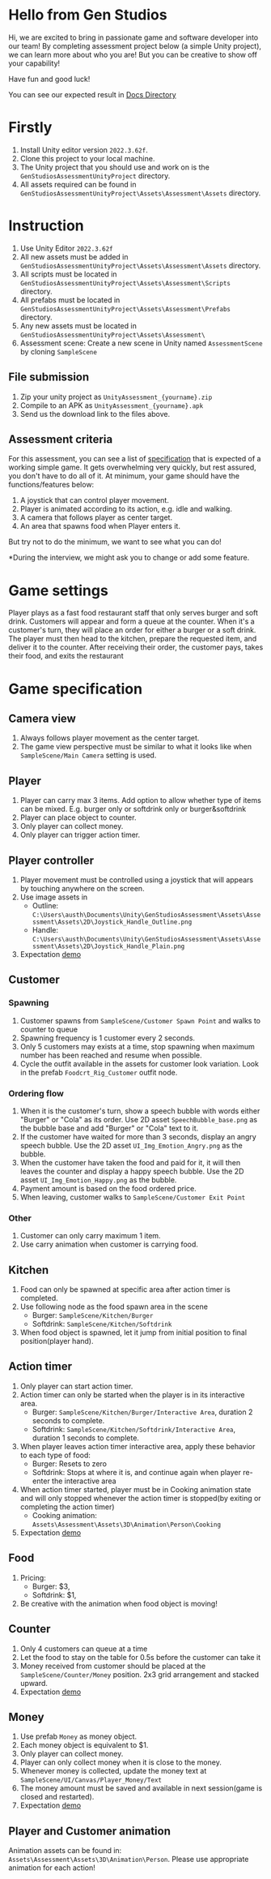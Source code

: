# Hello from Gen Studios
Hi, we are excited to bring in passionate game and software developer into our team! By completing assessment project below (a simple Unity project), we can learn more about who you are! But you can be creative to show off your capability!

Have fun and good luck!

You can see our expected result in [Docs Directory](Docs)

# Firstly
1. Install Unity editor version `2022.3.62f`.
1. Clone this project to your local machine.
1. The Unity project that you should use and work on is the `GenStudiosAssessmentUnityProject` directory.
1. All assets required can be found in `GenStudiosAssessmentUnityProject\Assets\Assessment\Assets` directory.

# Instruction
1. Use Unity Editor `2022.3.62f`
1. All new assets must be added in `GenStudiosAssessmentUnityProject\Assets\Assessment\Assets` directory.
1. All scripts must be located in `GenStudiosAssessmentUnityProject\Assets\Assessment\Scripts` directory.
1. All prefabs must be located in `GenStudiosAssessmentUnityProject\Assets\Assessment\Prefabs` directory.
1. Any new assets must be located in `GenStudiosAssessmentUnityProject\Assets\Assessment\`
1. Assessment scene: Create a new scene in Unity named `AssessmentScene` by cloning `SampleScene`

## File submission
1. Zip your unity project as `UnityAssessment_{yourname}.zip`
1. Compile to an APK as `UnityAssessment_{yourname}.apk`
1. Send us the download link to the files above.

## Assessment criteria
For this assessment, you can see a list of [specification](#game-specification) that is expected of a working simple game.
It gets overwhelming very quickly, but rest assured, you don't have to do all of it.
At minimum, your game should have the functions/features below:
1. A joystick that can control player movement.
1. Player is animated according to its action, e.g. idle and walking.
1. A camera that follows player as center target.
1. An area that spawns food when Player enters it.

But try not to do the minimum, we want to see what you can do!

*During the interview, we might ask you to change or add some feature.

# Game settings
Player plays as a fast food restaurant staff that only serves burger and soft drink.
Customers will appear and form a queue at the counter. When it's a customer's turn, they will place an order for either a burger or a soft drink. The player must then head to the kitchen, prepare the requested item, and deliver it to the counter. After receiving their order, the customer pays, takes their food, and exits the restaurant

# Game specification

## Camera view
1. Always follows player movement as the center target.
1. The game view perspective must be similar to what it looks like when `SampleScene/Main Camera` setting is used.

## Player
1. Player can carry max 3 items. Add option to allow whether type of items can be mixed. E.g. burger only or softdrink only or burger&softdrink
1. Player can place object to counter.
1. Only player can collect money.
1. Only player can trigger action timer.

## Player controller
1. Player movement must be controlled using a joystick that will appears by touching anywhere on the screen.
1. Use image assets in 
    - Outline: `C:\Users\austh\Documents\Unity\GenStudiosAssessment\Assets\Assessment\Assets\2D\Joystick_Handle_Outline.png`
    - Handle: `C:\Users\austh\Documents\Unity\GenStudiosAssessment\Assets\Assessment\Assets\2D\Joystick_Handle_Plain.png`
1. Expectation [demo](Docs/PlayerController_demo.mp4)

## Customer
### Spawning
1. Customer spawns from `SampleScene/Customer Spawn Point` and walks to counter to queue
1. Spawning frequency is 1 customer every 2 seconds.
1. Only 5 customers may exists at a time, stop spawning when maximum number has been reached and resume when possible.
1. Cycle the outfit available in the assets for customer look variation. Look in the prefab `Foodcrt_Rig_Customer` outfit node.

### Ordering flow
1. When it is the customer's turn, show a speech bubble with words either "Burger" or "Cola" as its order. Use 2D asset `SpeechBubble_base.png` as the bubble base and add "Burger" or "Cola" text to it.
1. If the customer have waited for more than 3 seconds, display an angry speech bubble. Use the 2D asset `UI_Img_Emotion_Angry.png` as the bubble.
1. When the customer have taken the food and paid for it, it will then leaves the counter and display a happy speech bubble. Use the 2D asset `UI_Img_Emotion_Happy.png` as the bubble.
1. Payment amount is based on the food ordered price.
1. When leaving, customer walks to `SampleScene/Customer Exit Point`

### Other
1. Customer can only carry maximum 1 item.
1. Use carry animation when customer is carrying food. 

## Kitchen
1. Food can only be spawned at specific area after action timer is completed.
1. Use following node as the food spawn area in the scene
    - Burger: `SampleScene/Kitchen/Burger`
    - Softdrink: `SampleScene/Kitchen/Softdrink`
1. When food object is spawned, let it jump from initial position to final position(player hand).

## Action timer
1. Only player can start action timer.
1. Action timer can only be started when the player is in its interactive area.
    - Burger: `SampleScene/Kitchen/Burger/Interactive Area`, duration 2 seconds to complete.
    - Softdrink: `SampleScene/Kitchen/Softdrink/Interactive Area`, duration 1 seconds to complete.
1. When player leaves action timer interactive area, apply these behavior to each type of food:
    - Burger: Resets to zero
    - Softdrink: Stops at where it is, and continue again when player re-enter the interactive area 
1. When action timer started, player must be in Cooking animation state and will only stopped whenever the action timer is stopped(by exiting or completing the action timer)
    - Cooking animation: `Assets\Assessment\Assets\3D\Animation\Person\Cooking`
1. Expectation [demo](Docs/FoodCollect_demo.mp4)

## Food
1. Pricing:
    - Burger: $3,
    - Softdrink: $1,
1. Be creative with the animation when food object is moving!

## Counter
1. Only 4 customers can queue at a time
1. Let the food to stay on the table for 0.5s before the customer can take it
1. Money received from customer should be placed at the `SampleScene/Counter/Money` position. 2x3 grid arrangement and stacked upward.
1. Expectation [demo](Docs/Counter_demo.mp4)

## Money
1. Use prefab `Money` as money object.
1. Each money object is equivalent to $1.
1. Only player can collect money.
1. Player can only collect money when it is close to the money.
1. Whenever money is collected, update the money text at `SampleScene/UI/Canvas/Player_Money/Text`
1. The money amount must be saved and available in next session(game is closed and restarted).
1. Expectation [demo](Docs/MoneyCollect_demo.mp4)

## Player and Customer animation
Animation assets can be found in: `Assets\Assessment\Assets\3D\Animation\Person`.
Please use appropriate animation for each action!